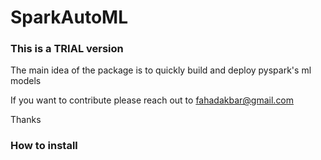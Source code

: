 # SparkAutoML

### This is a TRIAL version

The main idea of the package is to quickly build and deploy pyspark's ml models


If you want to contribute please reach out to fahadakbar@gmail.com

Thanks


### How to install

